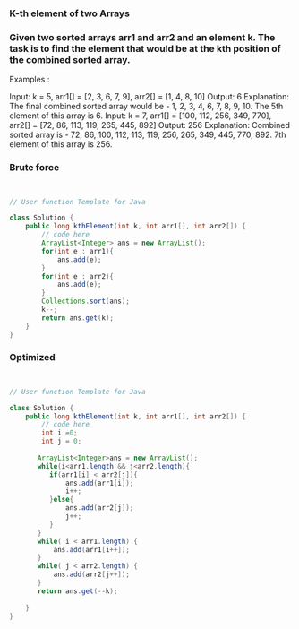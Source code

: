 ### K-th element of two Arrays

### Given two sorted arrays arr1 and arr2 and an element k. The task is to find the element that would be at the kth position of the combined sorted array.

Examples :

Input: k = 5, arr1[] = [2, 3, 6, 7, 9], arr2[] = [1, 4, 8, 10]
Output: 6
Explanation: The final combined sorted array would be - 1, 2, 3, 4, 6, 7, 8, 9, 10. The 5th element of this array is 6.
Input: k = 7, arr1[] = [100, 112, 256, 349, 770], arr2[] = [72, 86, 113, 119, 265, 445, 892]
Output: 256
Explanation: Combined sorted array is - 72, 86, 100, 112, 113, 119, 256, 265, 349, 445, 770, 892. 7th element of this array is 256.


### Brute force 
```java


// User function Template for Java

class Solution {
    public long kthElement(int k, int arr1[], int arr2[]) {
        // code here
        ArrayList<Integer> ans = new ArrayList();
        for(int e : arr1){
            ans.add(e);
        }
        for(int e : arr2){
            ans.add(e);
        }
        Collections.sort(ans);
        k--;
        return ans.get(k);
    }
}
```

### Optimized
```java


// User function Template for Java

class Solution {
    public long kthElement(int k, int arr1[], int arr2[]) {
        // code here
        int i =0;
        int j = 0;
        
       ArrayList<Integer>ans = new ArrayList();
       while(i<arr1.length && j<arr2.length){
          if(arr1[i] < arr2[j]){
              ans.add(arr1[i]);
              i++;
          }else{
              ans.add(arr2[j]);
              j++;
          }
       }
       while( i < arr1.length) {
           ans.add(arr1[i++]);
       }
       while( j < arr2.length) {
           ans.add(arr2[j++]);
       }
       return ans.get(--k);
       
    }
}
```
